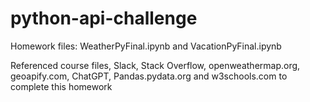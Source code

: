 # python-api-challenge
Homework files: WeatherPyFinal.ipynb and VacationPyFinal.ipynb

Referenced course files, Slack, Stack Overflow, openweathermap.org, geoapify.com, ChatGPT, Pandas.pydata.org and w3schools.com to complete this homework
